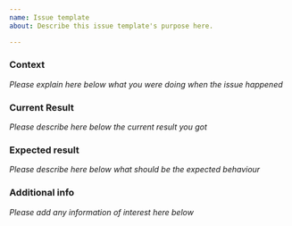 ```yaml
---
name: Issue template
about: Describe this issue template's purpose here.

---
```


### Context
*Please explain here below what you were doing when the issue happened*




### Current Result
*Please describe here below the current result you got*




### Expected result
*Please describe here below what should be the expected behaviour*




### Additional info
*Please add any information of interest here below*
